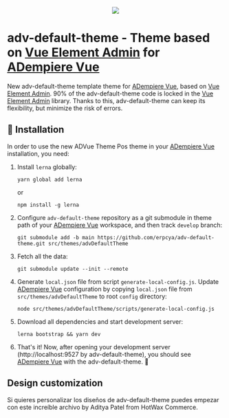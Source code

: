 <p align="center">
  <img src="https://upload.wikimedia.org/wikipedia/commons/b/b1/Adempiere-logo.png" />
</p>

# adv-default-theme - Theme based on [Vue Element Admin](https://panjiachen.github.io/vue-element-admin-site) for [ADempiere Vue](https://github.com/adempiere/adempiere-vue)

New adv-default-theme template theme for [ADempiere Vue](https://github.com/adempiere/adempiere-vue), based on [Vue Element Admin](https://panjiachen.github.io/vue-element-admin-site/). 90% of the adv-default-theme code is locked in the [Vue Element Admin](https://panjiachen.github.io/vue-element-admin-site) library. Thanks to this, adv-default-theme can keep its flexibility, but minimize the risk of errors.

## 🔌  Installation
In order to use the new ADVue Theme Pos theme in your [ADempiere Vue](https://github.com/adempiere/adempiere-vue) installation, you need:

1. Install `lerna` globally:

   ```
   yarn global add lerna
   ```

   or

   ```
   npm install -g lerna
   ```

1. Configure `adv-default-theme` repository as a git submodule in theme path of your [ADempiere Vue](https://github.com/adempiere/adempiere-vue) workspace, and then track `develop` branch:

   ```
   git submodule add -b main https://github.com/erpcya/adv-default-theme.git src/themes/advDefaultTheme
   ```

1. Fetch all the data:

   ```
   git submodule update --init --remote
   ```
1. Generate `local.json` file from script `generate-local-config.js`. Update [ADempiere Vue](https://github.com/adempiere/adempiere-vue) configuration by copying `local.json` file from `src/themes/advDefaultTheme` to root `config` directory:

   ```
   node src/themes/advDefaultTheme/scripts/generate-local-config.js
   ```
1. Download all dependencies and start development server:

   ```
   lerna bootstrap && yarn dev
   ```

1. That's it! Now, after opening your development server (http://localhost:9527 by adv-default-theme), you should see [ADempiere Vue](https://github.com/adempiere/adempiere-vue) with the adv-default-theme. 🎉

## Design customization

Si quieres personalizar los diseños de adv-default-theme puedes empezar con este increíble archivo by Aditya Patel from HotWax Commerce.
